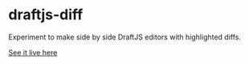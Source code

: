 # draftjs-diff
Experiment to make side by side DraftJS editors with highlighted diffs.

[See it live here](http://soreine.github.io/draftjs-diff/)
